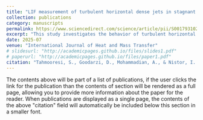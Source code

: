 ```yaml
---
title: "LIF measurement of turbulent horizontal dense jets in stagnant ambient"
collection: publications
category: manuscripts
permalink: https://www.sciencedirect.com/science/article/pii/S001793102500208X
excerpt: "This study investigates the behavior of turbulent horizontal dense jets (THDJs) under varying bottom confinement scenarios using laser-induced fluorescence (LIF) techniques. The experiments aim to extend the current understanding of both mean and turbulent characteristics of these jets as they propagate streamwise up to 75 nozzle diameters (\(75D\)) from the nozzle exit. The selected scenarios avoid typical wall jet and Coanda effects, focusing instead on medium and low bottom confinements. A comprehensive study on the concentration fluctuation field was carried out along and across the trajectories for multiple sections. Proper orthogonal decomposition (POD) analysis reveals that buoyancy-induced instabilities in the lower layer impede the formation of helical or axisymmetric structures. It turns out that contribution of turbulence in the most confined case (\(H/D = 3\)) was more than the rest of the scenarios."
date: 2025-07
venue: "International Journal of Heat and Mass Transfer"
# slidesurl: "http://academicpages.github.io/files/slides1.pdf"
# paperurl: "http://academicpages.github.io/files/paper1.pdf"
citation: "Tahmooresi, S., Goodarzi, D., Mohammadian, A., & Nistor, I. (2025). LIF measurement of turbulent horizontal dense jets in stagnant ambient. International Journal of Heat and Mass Transfer, 244, 126867."
---
```


The contents above will be part of a list of publications, if the user clicks the link for the publication than the contents of section will be rendered as a full page, allowing you to provide more information about the paper for the reader. When publications are displayed as a single page, the contents of the above "citation" field will automatically be included below this section in a smaller font.
